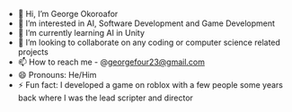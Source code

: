 - 👋 Hi, I’m George Okoroafor
- 👀 I’m interested in AI, Software Development and Game Development
- 🌱 I’m currently learning AI in Unity
- 💞️ I’m looking to collaborate on any coding or computer science related projects
- 📫 How to reach me - @georgefour23@gmail.com
- 😄 Pronouns: He/Him
- ⚡ Fun fact: I developed a game on roblox with a few people some years back where I was the lead scripter and director

<!---
GeorgeIOk/GeorgeIOk is a ✨ special ✨ repository because its `README.md` (this file) appears on your GitHub profile.
You can click the Preview link to take a look at your changes.
--->
